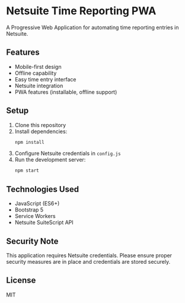 # Netsuite Time Reporting PWA

A Progressive Web Application for automating time reporting entries in Netsuite.

## Features

- Mobile-first design
- Offline capability
- Easy time entry interface
- Netsuite integration
- PWA features (installable, offline support)

## Setup

1. Clone this repository
2. Install dependencies:
   ```bash
   npm install
   ```
3. Configure Netsuite credentials in `config.js`
4. Run the development server:
   ```bash
   npm start
   ```

## Technologies Used

- JavaScript (ES6+)
- Bootstrap 5
- Service Workers
- Netsuite SuiteScript API

## Security Note

This application requires Netsuite credentials. Please ensure proper security measures are in place and credentials are stored securely.

## License

MIT 